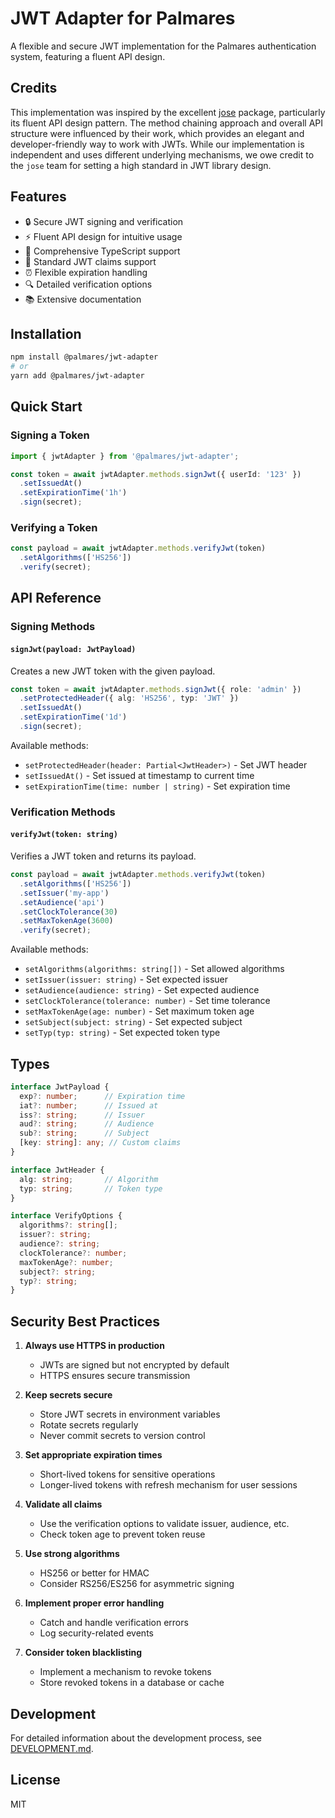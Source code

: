 # JWT Adapter for Palmares

A flexible and secure JWT implementation for the Palmares authentication system, featuring a fluent API design.

## Credits

This implementation was inspired by the excellent [jose](https://github.com/panva/jose) package, particularly its fluent API design pattern. The method chaining approach and overall API structure were influenced by their work, which provides an elegant and developer-friendly way to work with JWTs. While our implementation is independent and uses different underlying mechanisms, we owe credit to the `jose` team for setting a high standard in JWT library design.

## Features

- 🔒 Secure JWT signing and verification
- ⚡ Fluent API design for intuitive usage
- 📝 Comprehensive TypeScript support
- 🎯 Standard JWT claims support
- ⏰ Flexible expiration handling
- 🔍 Detailed verification options
- 📚 Extensive documentation

## Installation

```bash
npm install @palmares/jwt-adapter
# or
yarn add @palmares/jwt-adapter
```

## Quick Start

### Signing a Token

```typescript
import { jwtAdapter } from '@palmares/jwt-adapter';

const token = await jwtAdapter.methods.signJwt({ userId: '123' })
  .setIssuedAt()
  .setExpirationTime('1h')
  .sign(secret);
```

### Verifying a Token

```typescript
const payload = await jwtAdapter.methods.verifyJwt(token)
  .setAlgorithms(['HS256'])
  .verify(secret);
```

## API Reference

### Signing Methods

#### `signJwt(payload: JwtPayload)`
Creates a new JWT token with the given payload.

```typescript
const token = await jwtAdapter.methods.signJwt({ role: 'admin' })
  .setProtectedHeader({ alg: 'HS256', typ: 'JWT' })
  .setIssuedAt()
  .setExpirationTime('1d')
  .sign(secret);
```

Available methods:
- `setProtectedHeader(header: Partial<JwtHeader>)` - Set JWT header
- `setIssuedAt()` - Set issued at timestamp to current time
- `setExpirationTime(time: number | string)` - Set expiration time

### Verification Methods

#### `verifyJwt(token: string)`
Verifies a JWT token and returns its payload.

```typescript
const payload = await jwtAdapter.methods.verifyJwt(token)
  .setAlgorithms(['HS256'])
  .setIssuer('my-app')
  .setAudience('api')
  .setClockTolerance(30)
  .setMaxTokenAge(3600)
  .verify(secret);
```

Available methods:
- `setAlgorithms(algorithms: string[])` - Set allowed algorithms
- `setIssuer(issuer: string)` - Set expected issuer
- `setAudience(audience: string)` - Set expected audience
- `setClockTolerance(tolerance: number)` - Set time tolerance
- `setMaxTokenAge(age: number)` - Set maximum token age
- `setSubject(subject: string)` - Set expected subject
- `setTyp(typ: string)` - Set expected token type

## Types

```typescript
interface JwtPayload {
  exp?: number;      // Expiration time
  iat?: number;      // Issued at
  iss?: string;      // Issuer
  aud?: string;      // Audience
  sub?: string;      // Subject
  [key: string]: any; // Custom claims
}

interface JwtHeader {
  alg: string;       // Algorithm
  typ: string;       // Token type
}

interface VerifyOptions {
  algorithms?: string[];
  issuer?: string;
  audience?: string;
  clockTolerance?: number;
  maxTokenAge?: number;
  subject?: string;
  typ?: string;
}
```

## Security Best Practices

1. **Always use HTTPS in production**
   - JWTs are signed but not encrypted by default
   - HTTPS ensures secure transmission

2. **Keep secrets secure**
   - Store JWT secrets in environment variables
   - Rotate secrets regularly
   - Never commit secrets to version control

3. **Set appropriate expiration times**
   - Short-lived tokens for sensitive operations
   - Longer-lived tokens with refresh mechanism for user sessions

4. **Validate all claims**
   - Use the verification options to validate issuer, audience, etc.
   - Check token age to prevent token reuse

5. **Use strong algorithms**
   - HS256 or better for HMAC
   - Consider RS256/ES256 for asymmetric signing

6. **Implement proper error handling**
   - Catch and handle verification errors
   - Log security-related events

7. **Consider token blacklisting**
   - Implement a mechanism to revoke tokens
   - Store revoked tokens in a database or cache

## Development

For detailed information about the development process, see [DEVELOPMENT.md](./DEVELOPMENT.md).

## License

MIT 